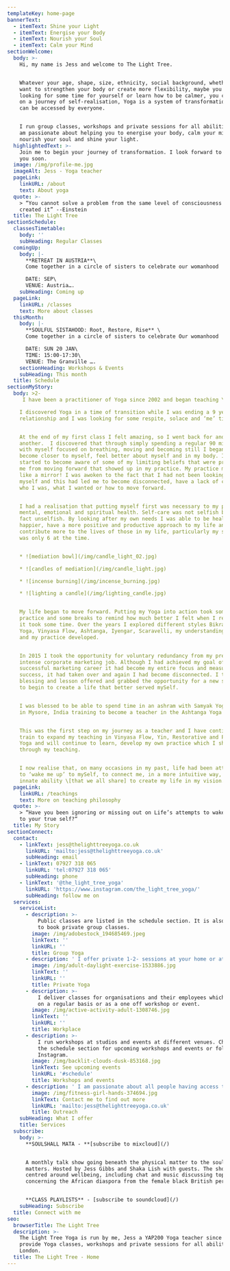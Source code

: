 ```yaml
---
templateKey: home-page
bannerText:
  - itemText: Shine your Light
  - itemText: Energise your Body
  - itemText: Nourish your Soul
  - itemText: Calm your Mind
sectionWelcome:
  body: >-
    Hi, my name is Jess and welcome to The Light Tree. 


    Whatever your age, shape, size, ethnicity, social background, whether you
    want to strengthen your body or create more flexibility, maybe you are
    looking for some time for yourself or learn how to be calmer, you could be
    on a journey of self-realisation, Yoga is a system of transformation that
    can be accessed by everyone. 


    I run group classes, workshops and private sessions for all abilities and I
    am passionate about helping you to energise your body, calm your mind,
    nourish your soul and shine your light.
  highlightedText: >-
    Join me to begin your journey of transformation. I look forward to meeting
    you soon.
  image: /img/profile-me.jpg
  imageAlt: Jess - Yoga teacher
  pageLink:
    linkURL: /about
    text: About yoga
  quote: >-
    > “You cannot solve a problem from the same level of consciousness that
    created it” --Einstein
  title: The Light Tree
sectionSchedule:
  classesTimetable:
    body: ''
    subHeading: Regular Classes
  comingUp:
    body: |-
      **RETREAT IN AUSTRIA**\
      Come together in a circle of sisters to celebrate our womanhood

      DATE: SEP\
      VENUE: Austria….
    subHeading: Coming up
  pageLink:
    linkURL: /classes
    text: More about classes
  thisMonth:
    body: |-
      **SOULFUL SISTAHOOD: Root, Restore, Rise** \
      Come together in a circle of sisters to celebrate Our womanhood

      DATE: SUN 20 JAN\
      TIME: 15:00-17:30\
      VENUE: The Granville ….
    sectionHeading: Workshops & Events
    subHeading: This month
  title: Schedule
sectionMyStory:
  body: >2-
     I have been a practitioner of Yoga since 2002 and began teaching Yoga in since 2015. 

    I discovered Yoga in a time of transition while I was ending a 9 year
    relationship and I was looking for some respite, solace and ‘me’ time. 


    At the end of my first class I felt amazing, so I went back for another and
    another.  I discovered that through simply spending a regular 90 minutes
    with myself focused on breathing, moving and becoming still I began to
    become closer to myself, feel better about myself and in my body. I also
    started to become aware of some of my limiting beliefs that were preventing
    me from moving forward that showed up in my practice. My practice mat was
    like a mirror! I was awoken to the fact that I had not been looking after
    myself and this had led me to become disconnected, have a lack of clarity of
    who I was, what I wanted or how to move forward.


    I had a realisation that putting myself first was necessary to my physical,
    mental, emotional and spiritual health. Self-care was not selfish but was in
    fact unselfish. By looking after my own needs I was able to be healthier and
    happier, have a more positive and productive approach to my life and
    contribute more to the lives of those in my life, particularly my son who
    was only 6 at the time.


    * ![mediation bowl](/img/candle_light_02.jpg)

    * ![candles of mediation](/img/candle_light.jpg)

    * ![incense burning](/img/incense_burning.jpg)

    * ![lighting a candle](/img/lighting_candle.jpg)


    My life began to move forward. Putting my Yoga into action took some focus,
    practice and some breaks to remind how much better I felt when I returned,
    it took some time. Over the years I explored different styles Bikram Hot
    Yoga, Vinyasa Flow, Ashtanga, Iyengar, Scaravelli, my understanding deepened
    and my practice developed. 


    In 2015 I took the opportunity for voluntary redundancy from my pretty
    intense corporate marketing job. Although I had achieved my goal of a
    successful marketing career it had become my entire focus and measurement of
    success, it had taken over and again I had become disconnected. I took the
    blessing and lesson offered and grabbed the opportunity for a new start and
    to begin to create a life that better served mySelf. 


    I was blessed to be able to spend time in an ashram with Samyak Yoga School
    in Mysore, India training to become a teacher in the Ashtanga Yoga lineage. 


    This was the first step on my journey as a teacher and I have continued to
    train to expand my teaching in Vinyasa Flow, Yin, Restorative and Pregnancy
    Yoga and will continue to learn, develop my own practice which I share
    through my teaching.


    I now realise that, on many occasions in my past, life had been attempting
    to ‘wake me up’ to mySelf, to connect me, in a more intuitive way, to the
    innate ability \[that we all share] to create my life in my vision.
  pageLink:
    linkURL: /teachings
    text: More on teaching philosophy
  quote: >-
    > “Have you been ignoring or missing out on Life’s attempts to wake you up
    to your true self?“
  title: My Story
sectionConnect:
  contact:
    - linkText: jess@thelighttreeyoga.co.uk
      linkURL: 'mailto:jess@thelighttreeyoga.co.uk'
      subHeading: email
    - linkText: 07927 318 065
      linkURL: 'tel:07927 318 065'
      subHeading: phone
    - linkText: '@the_light_tree_yoga'
      linkURL: 'https://www.instagram.com/the_light_tree_yoga/'
      subHeading: follow me on
  services:
    serviceList:
      - description: >-
          Public classes are listed in the schedule section. It is also possible
          to book private group classes.
        image: /img/adobestock_194685469.jpeg
        linkText: ''
        linkURL: ''
        title: Group Yoga
      - description: ' I offer private 1-2- sessions at your home or at my home studio.'
        image: /img/adult-daylight-exercise-1533886.jpg
        linkText: ''
        linkURL: ''
        title: Private Yoga
      - description: >-
          I deliver classes for organisations and their employees which can be
          on a regular basis or as a one off workshop or event.
        image: /img/active-activity-adult-1308746.jpg
        linkText: ''
        linkURL: ''
        title: Workplace
      - description: >-
          I run workshops at studios and events at different venues. Check out
          the schedule section for upcoming workshops and events or follow me on
          Instagram.
        image: /img/backlit-clouds-dusk-853168.jpg
        linkText: See upcoming events
        linkURL: '#schedule'
        title: Workshops and events
      - description: ' I am passionate about all people having access the benefits of a Yoga practice. I offer a reduced rate or FOC regular class to one charitable organisation for their service users. '
        image: /img/fitness-girl-hands-374694.jpg
        linkText: Contact me to find out more
        linkURL: 'mailto:jess@thelighttreeyoga.co.uk'
        title: Outreach
    subHeading: What I offer
    title: Services
  subscribe:
    body: >-
      **SOULSHALL MATA - **[subscribe to mixcloud](/)


      A monthly talk show going beneath the physical matter to the soul of what
      matters. Hosted by Jess Gibbs and Shaka Lish with guests. The show is
      centred around wellbeing, including chat and music discussing topics
      concerning the African diaspora from the female black British perspective.


      **CLASS PLAYLISTS** - [subscribe to soundcloud](/)
    subHeading: Subscribe
  title: Connect with me
seo:
  browserTitle: The Light Tree
  description: >-
    The Light Tree Yoga is run by me, Jess a YAP200 Yoga teacher since 2015. I
    provide Yoga classes, workshops and private sessions for all abilities in NW
    London.
  title: The Light Tree - Home
---
```


